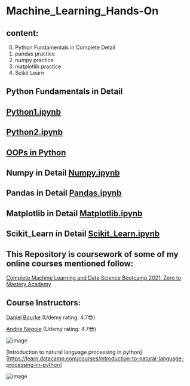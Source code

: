# Machine_Learning_Hands-On

## content:
0. Python Fundamentals in Complete Detail
1. pandas practice
2. numpy practice
3. matplotlib practice
4. Scikit Learn

## Python Fundamentals in Detail 
## [Python1.ipynb](https://github.com/Shrikantpatil2197/Machine_Learning_Hands-On/blob/main/All_Notebooks/python0.ipynb)
## [Python2.ipynb](https://github.com/Shrikantpatil2197/Machine_Learning_Hands-On/blob/main/All_Notebooks/python1.ipynb)
## [OOPs in Python](https://github.com/Shrikantpatil2197/Machine_Learning_Hands-On/blob/main/All_Notebooks/object_oriented_programming.ipynb)
## Numpy in Detail [Numpy.ipynb](https://github.com/Shrikantpatil2197/Machine_Learning_Hands-On/blob/main/All_Notebooks/numpy.ipynb)
## Pandas in Detail [Pandas.ipynb](https://github.com/Shrikantpatil2197/Machine_Learning_Hands-On/blob/main/All_Notebooks/pandas.ipynb)
## Matplotlib in Detail [Matplotlib.ipynb](https://github.com/Shrikantpatil2197/Machine_Learning_Hands-On/blob/main/All_Notebooks/matplotlib.ipynb)
## Scikit_Learn in Detail [Scikit_Learn.ipynb](https://github.com/Shrikantpatil2197/Machine_Learning_Hands-On/blob/main/All_Notebooks/scikit-learn(sklearn).ipynb)

## This Repository is coursework of some of my online courses mentioned follow:
[Complete Machine Learning and Data Science Bootcamp 2021: Zero to Mastery Academy](https://www.udemy.com/course/complete-machine-learning-and-data-science-zero-to-mastery/)

## Course Instructors:

[Daniel Bourke](https://www.udemy.com/user/daniel-bourke-52/) (Udemy rating: 4.7😎) 

[Andrie Negoie](https://www.udemy.com/user/andrei-neagoie/) (Udemy rating: 4.7😎)

![image](https://user-images.githubusercontent.com/37009367/113480510-2f161d00-94b2-11eb-9f4e-1a3772314925.png)

[Introduction to natural language processing in python][https://learn.datacamp.com/courses/introduction-to-natural-language-processing-in-python]

![image](https://user-images.githubusercontent.com/37009367/114551627-49ee4b80-9c81-11eb-90d0-8944ca925414.png)



